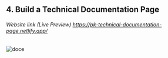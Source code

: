 ## 4. Build a Technical Documentation Page

###### Website link (Live Preview) https://pk-technical-documentation-page.netlify.app/

![doce](https://user-images.githubusercontent.com/40789486/73196798-3fb46000-4156-11ea-9ba1-c72f7f760f87.png)
